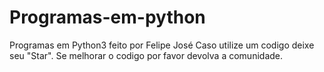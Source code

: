 # Programas-em-python
Programas em Python3 feito por Felipe José
Caso utilize um codigo deixe seu "Star".
Se melhorar o codigo por favor devolva a comunidade.

